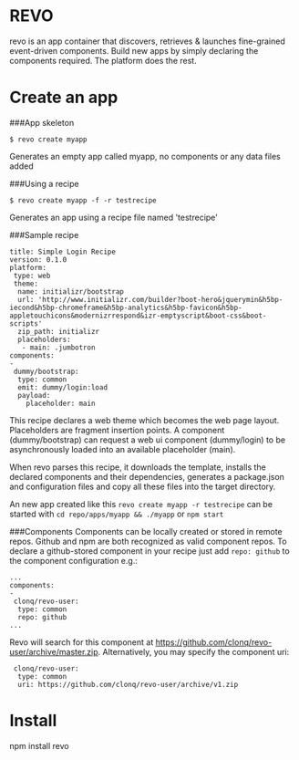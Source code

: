 REVO
===

revo is an app container that discovers, retrieves & launches fine-grained event-driven components. Build new apps by simply declaring the components required. The platform does the rest.

Create an app
===

###App skeleton
````
$ revo create myapp
````

Generates an empty app called myapp, no components or any data files added

###Using a recipe

````
$ revo create myapp -f -r testrecipe
````

Generates an app using a recipe file named 'testrecipe'


###Sample recipe
```
title: Simple Login Recipe
version: 0.1.0
platform:
 type: web
 theme:
  name: initializr/bootstrap
  url: 'http://www.initializr.com/builder?boot-hero&jquerymin&h5bp-iecond&h5bp-chromeframe&h5bp-analytics&h5bp-favicon&h5bp-appletouchicons&modernizrrespond&izr-emptyscript&boot-css&boot-scripts'
  zip_path: initializr
  placeholders:
   - main: .jumbotron
components:
-
 dummy/bootstrap:
  type: common
  emit: dummy/login:load
  payload:
    placeholder: main
```

This recipe declares a web theme which becomes the web page layout. Placeholders are fragment insertion points. A component (dummy/bootstrap) can request a web ui component (dummy/login) to be asynchronously loaded into an available placeholder (main).

When revo parses this recipe, it downloads the template, installs the declared components and their dependencies, generates a package.json and configuration files and copy all these files into the target directory.

An new app created like this `revo create myapp -r testrecipe` can be started with `cd repo/apps/myapp && ./myapp` or `npm start`

###Components
Components can be locally created or stored in remote repos. Github and npm are both recognized as valid component repos. To declare a github-stored component in your recipe just add `repo: github` to the component configuration e.g.:

```
...
components:
-
 clonq/revo-user:
  type: common
  repo: github
...  
```

Revo will search for this component at https://github.com/clonq/revo-user/archive/master.zip. Alternatively, you may specify the component uri:

```
 clonq/revo-user:
  type: common
  uri: https://github.com/clonq/revo-user/archive/v1.zip
```

Install
===
npm install revo

